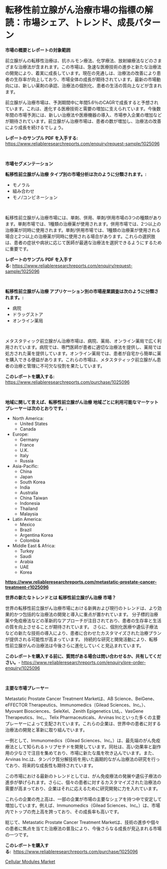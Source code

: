 <p><h1>転移性前立腺がん治療市場の指標の解読：市場シェア、トレンド、成長パターン</h1></p><p><strong>市場の概要とレポートの対象範囲</strong></p>
<p><p>前立腺がんの転移性治療は、抗ホルモン療法、化学療法、放射線療法などのさまざまな治療法が含まれます。この市場は、急速な医療技術の進歩と新たな治療法の開発により、着実に成長しています。現在の見通しは、治療法の改善により患者の生存率が向上しており、市場全体の成長が期待されています。最新の市場動向には、新しい薬剤の承認、治療法の個別化、患者の生活の質向上などが含まれます。</p><p>前立腺がん治療市場は、予測期間中に年間5.6％のCAGRで成長すると予想されています。これは、進化する医療技術と需要の増加に支えられています。今後数年間の市場予測には、新しい治療法や医療機器の導入、市場参入企業の増加などが期待されています。前立腺がん治療市場は、患者の数が増加し、治療法の改善により成長を続けるでしょう。</p></p>
<p><strong>レポートのサンプル PDF を入手する:</strong> <a href="https://www.reliableresearchreports.com/enquiry/request-sample/1025096">https://www.reliableresearchreports.com/enquiry/request-sample/1025096</a></p>
<p>&nbsp;</p>
<p><strong>市場セグメンテーション</strong></p>
<p><strong>転移性前立腺がん治療 タイプ別の市場分析は次のように分類されます。:</strong></p>
<p><ul><li>モノラル</li><li>組み合わせ</li><li>モノ/コンビネーション</li></ul></p>
<p>&nbsp;</p>
<p><p>転移性前立腺がん治療市場には、単剤、併用、単剤/併用市場の3つの種類があります。単剤市場では、1種類の治療薬が使用されます。併用市場では、2つ以上の治療薬が同時に使用されます。単剤/併用市場では、1種類の治療薬が使用される場合と2つ以上の治療薬が同時に使用される場合があります。これらの選択肢は、患者の症状や病状に応じて医師が最適な治療法を選択できるようにするために重要です。</p></p>
<p><strong>レポートのサンプル PDF を入手する:</strong>&nbsp;<a href="https://www.reliableresearchreports.com/enquiry/request-sample/1025096">https://www.reliableresearchreports.com/enquiry/request-sample/1025096</a></p>
<p>&nbsp;</p>
<p><strong> 転移性前立腺がん治療 アプリケーション別の市場産業調査は次のように分類されます。:</strong></p>
<p><ul><li>病院</li><li>ドラッグストア</li><li>オンライン薬局</li></ul></p>
<p>&nbsp;</p>
<p><p>メタスタティック前立腺がん治療市場は、病院、薬局、オンライン薬局で広く利用されています。病院では、専門医師が患者に適切な治療法を提供し、薬局では処方された薬を提供しています。オンライン薬局では、患者が自宅から簡単に薬を購入できる便益があります。これらの市場は、メタスタティック前立腺がん患者の治療と管理に不可欠な役割を果たしています。</p></p>
<p><strong>このレポートを購入する:</strong>&nbsp; <a href="https://www.reliableresearchreports.com/purchase/1025096">https://www.reliableresearchreports.com/purchase/1025096</a></p>
<p>&nbsp;</p>
<p><strong>地域に関して言えば、転移性前立腺がん治療 地域ごとに利用可能なマーケットプレーヤーは次のとおりです。:</strong></p>
<p><ul>
    <li>
        North America:
        <ul>
            <li>United States</li>
            <li>Canada</li>
        </ul>
    </li>
    <li>
        Europe:
        <ul>
            <li>Germany</li>
            <li>France</li>
            <li>U.K.</li>
            <li>Italy</li>
            <li>Russia</li>
        </ul>
    </li>
    <li>
        Asia-Pacific:
        <ul>
            <li>China</li>
            <li>Japan</li>
            <li>South Korea</li>
            <li>India</li>
            <li>Australia</li>
            <li>China Taiwan</li>
            <li>Indonesia</li>
            <li>Thailand</li>
            <li>Malaysia</li>
        </ul>
    </li>
    <li>
        Latin America:
        <ul>
            <li>Mexico</li>
            <li>Brazil</li>
            <li>Argentina Korea</li>
            <li>Colombia</li>
        </ul>
    </li>
    <li>
        Middle East & Africa:
        <ul>
            <li>Turkey</li>
            <li>Saudi</li>
            <li>Arabia</li>
            <li>UAE</li>
            <li>Korea</li>
        </ul>
    </li>
    </ul></p>
<p><strong><a href="https://www.reliableresearchreports.com/metastatic-prostate-cancer-treatment-r1025096">https://www.reliableresearchreports.com/metastatic-prostate-cancer-treatment-r1025096</a></strong>&nbsp;</p>
<p><strong>世界の新たなトレンドとは 転移性前立腺がん治療 市場？</strong></p>
<p><p>世界の転移性前立腺がん治療市場における新興および現行のトレンドは、より効果的かつ包括的な治療法の開発と導入に重点が置かれています。 分子標的治療薬や免疫療法などの革新的なアプローチが注目されており、患者の生存率と生活の質を向上させることが期待されています。 さらに、個別化医療や遺伝子療法などの新たな技術の導入により、患者に合わせたカスタマイズされた治療プランが提供される可能性が高まっています。 持続的な研究と開発活動により、転移性前立腺がんの治療法は今後さらに進化していくと見込まれています。</p></p>
<p><strong>このレポートを購入する前に、質問がある場合は問い合わせるか、共有してください。</strong>- <a href="https://www.reliableresearchreports.com/enquiry/pre-order-enquiry/1025096">https://www.reliableresearchreports.com/enquiry/pre-order-enquiry/1025096</a></p>
<p>&nbsp;</p>
<p><strong>主要な市場プレーヤー</strong></p>
<p><p>Metastatic Prostate Cancer Treatment Marketは、AB Science、BeiGene、eFFECTOR Therapeutics、Immunomedics（Gilead Sciences、Inc。）、Myovant Biosciences、SeleXel、Zenith Epigenetics Ltd。、VasGene Therapeutics、Inc。、Telix Pharmaceuticals、Arvinas Incといった多くの主要プレーヤーによって支配されています。これらの企業は、世界中の患者に対する治療法の開発と革新に取り組んでいます。</p><p>一例として、Immunomedics（Gilead Sciences、Inc。）は、最先端のがん免疫療法として知られるトリプセチドを開発しています。同社は、高い効果率と副作用の少なさで注目を集めており、市場に新たな風を吹き込んでいます。また、Arvinas Inc.は、タンパク質分解技術を用いた画期的ながん治療法の研究を行っており、将来的な成長性も期待されています。</p><p>この市場における最新のトレンドとしては、がん免疫療法の発展や遺伝子療法の進歩が挙げられます。さらに、個々の患者に対するカスタマイズされた治療法の需要が高まっており、企業はそれに応えるために研究開発に力を入れています。</p><p>これらの企業の売上高は、一部の企業が市場の主要なシェアを持つ中で安定して増加しています。例えば、Immunomedics（Gilead Sciences、Inc。）は、市場内でトップの売上高を誇っており、その成長率も高いです。</p><p>総じて、Metastatic Prostate Cancer Treatment Marketは、技術の進歩や個々の患者に焦点を当てた治療法の普及により、今後さらなる成長が見込まれる市場の一つです。</p></p>
<p><strong>このレポートを購入する:</strong>&nbsp;&nbsp;<a href="https://www.reliableresearchreports.com/purchase/1025096">https://www.reliableresearchreports.com/purchase/1025096</a></p>
<p><p><a href="https://cautious-neon-760.notion.site/Cellular-Modules-Market-Analysis-Its-CAGR-Market-Segmentation-and-Global-Industry-Overview-b08da57c97d54d60b054b3815fee7fed">Cellular Modules Market</a></p></p>